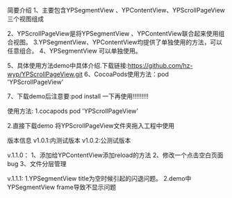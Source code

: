 简要介绍
1、主要包含YPSegmentView 、YPContentView、YPScrollPageView三个视图组成

2、YPScrollPageView是将YPSegmentView 、YPContentView联合起来使用组合视图。
3.YPSegmentView、YPContentView均提供了单独使用的方法，可以任意组合。
4、YPSegmentView 可以单独使用。

5、具体使用方法demo中具体介绍.下载链接:https://github.com/hz-wyp/YPScrollPageView.git 
6、CocoaPods使用方法：pod 'YPScrollPageView'

7、下载demo后注意要:pod install 一下再使用!!!!!!!!!


使用方法:
1.cocapods pod 'YPScrollPageView' 

2.直接下载demo 将YPScrollPageView文件夹拖入工程中使用

版本信息
v1.0.1:内测试版本
v1.0.2:公测试版本

v.1.1.0：
1、添加给YPContentView添加reload的方法
2、修改一个点击空白页面bug
3、文件分层管理

v.1.1.1:
1.YPSegmentView title为空时候引起的闪退问题。
2.demo中YPSegmentView frame导致不显示问题

<!--漫漫控件路,踏出第一步,欢迎使用提出宝贵的意见、诚恳的批判-->
